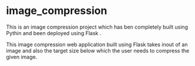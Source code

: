 # image_compression

This is an image compression project which has ben completely built using Pythin and been deployed using Flask .

This image compression web application built using Flask takes inout of an image and also the target size below which the user needs to compress the given image.
